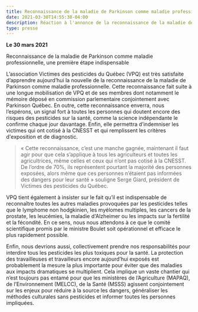 ```yaml
---
title: Reconnaissance de la maladie de Parkinson comme maladie professionnelle, une première étape indispensable
date: 2021-03-30T14:55:38-04:00
description: Réaction à l'annonce de la reconnaissance de la maladie de Parkinson comme maladie professionnelle
type: presse 
---
```


**Le 30 mars 2021**

Reconnaissance de la maladie de Parkinson comme maladie professionnelle, une première étape indispensable

L’association Victimes des pesticides du Québec (VPQ) est très satisfaite d’apprendre aujourd’hui la nouvelle de la reconnaissance de la maladie de Parkinson comme maladie professionnelle. Cette reconnaissance fait suite à une longue mobilisation de VPQ et de ses membres dont notamment le mémoire déposé en commission parlementaire conjointement avec Parkinson Québec. En outre, cette reconnaissance enverra, nous l’espérons, un signal fort à toutes les personnes qui doutent encore des risques des pesticides sur la santé, comme la science indépendante le confirme chaque jour davantage. Enfin, elle permettra d’indemniser les victimes qui ont cotisé à la CNESST et qui remplissent les critères d'exposition et de diagnostic.

>  « Cette reconnaissance, c’est une manche gagnée, maintenant il faut agir pour que cela s’applique à tous les agriculteurs et toutes les agricultrices, même celles et ceux qui n’ont pas cotisé à la CNESST. De l’ordre de 70%, ils représentent pourtant la majorité des personnes exposées, alors même que ces personnes n’étaient pas informées des dangers pour leur santé » souligne Serge Giard, président de Victimes des pesticides du Québec.

VPQ tient également à insister sur le fait qu’il est indispensable de reconnaître toutes les autres maladies provoquées par les pesticides telles que le lymphome non hodgkinien, les myélomes multiples, les cancers de la prostate, les leucémies, la maladie d'Alzheimer ou les impacts sur la fertilité et la fécondité. En ce sens, nous nous attendons à ce que le comité scientifique promis par le ministre Boulet soit opérationnel et efficace le plus rapidement possible.

Enfin, nous devrions aussi, collectivement prendre nos responsabilités pour interdire tous les pesticides les plus toxiques pour la santé. La protection des travailleuses et travailleurs encore aujourd’hui exposés est probablement la mesure la plus importante pour éviter que des maladies aux impacts dramatiques se multiplient. Cela implique un vaste chantier qui n’est toujours pas entamé pour que les ministères de l’Agriculture (MAPAQ), de l’Environnement (MELCC), de la Santé (MSSS) agissent conjointement sur les enjeux pour réduire à la source les dangers, généraliser les méthodes culturales sans pesticides et informer toutes les personnes impliquées.
